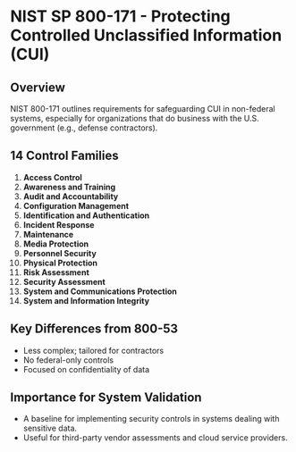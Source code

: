 # NIST SP 800-171 - Protecting Controlled Unclassified Information (CUI)

## Overview
NIST 800-171 outlines requirements for safeguarding CUI in non-federal systems, especially for organizations that do business with the U.S. government (e.g., defense contractors).

## 14 Control Families
1. **Access Control**
2. **Awareness and Training**
3. **Audit and Accountability**
4. **Configuration Management**
5. **Identification and Authentication**
6. **Incident Response**
7. **Maintenance**
8. **Media Protection**
9. **Personnel Security**
10. **Physical Protection**
11. **Risk Assessment**
12. **Security Assessment**
13. **System and Communications Protection**
14. **System and Information Integrity**

## Key Differences from 800-53
- Less complex; tailored for contractors
- No federal-only controls
- Focused on confidentiality of data

## Importance for System Validation
- A baseline for implementing security controls in systems dealing with sensitive data.
- Useful for third-party vendor assessments and cloud service providers.
